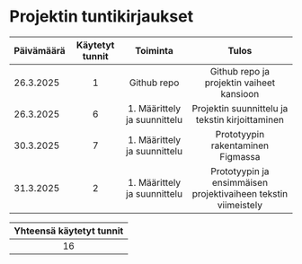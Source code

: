 # Projektin tuntikirjaukset

| Päivämäärä  | Käytetyt tunnit | Toiminta |  Tulos |
| :---  |     :---:      |     :---:      |     :---:      |
| 26.3.2025 | 1 | Github repo | Github repo ja projektin vaiheet kansioon |
| 26.3.2025 | 6 | 1. Määrittely ja suunnittelu | Projektin suunnittelu ja tekstin kirjoittaminen |
| 30.3.2025 | 7 | 1. Määrittely ja suunnittelu | Prototyypin rakentaminen Figmassa |
| 31.3.2025 | 2 | 1. Määrittely ja suunnittelu| Prototyypin ja ensimmäisen projektivaiheen tekstin viimeistely |

|Yhteensä käytetyt tunnit|
|     :---:      |
|16|